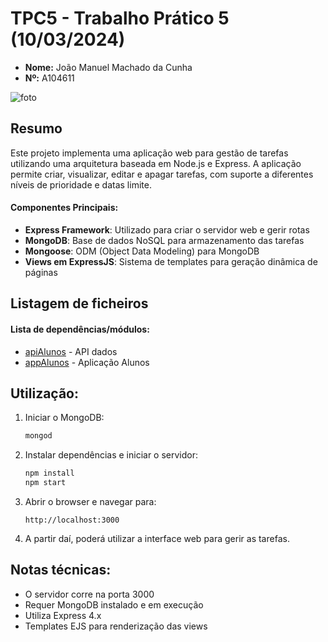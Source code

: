 # TPC5 - Trabalho Prático 5 (10/03/2024)

- **Nome:** João Manuel Machado da Cunha
- **Nº:** A104611

![foto](https://avatars.githubusercontent.com/u/131183584?v=4)

## Resumo
Este projeto implementa uma aplicação web para gestão de tarefas utilizando uma arquitetura baseada em Node.js e Express. A aplicação permite criar, visualizar, editar e apagar tarefas, com suporte a diferentes níveis de prioridade e datas limite.

#### Componentes Principais:
 - **Express Framework**: Utilizado para criar o servidor web e gerir rotas
 - **MongoDB**: Base de dados NoSQL para armazenamento das tarefas
 - **Mongoose**: ODM (Object Data Modeling) para MongoDB
 - **Views em ExpressJS**: Sistema de templates para geração dinâmica de páginas

## Listagem de ficheiros

#### **Lista de dependências/módulos**:
- [apiAlunos](apiAlunos) - API dados
- [appAlunos](appAlunos) - Aplicação Alunos

## Utilização:
1. Iniciar o MongoDB:
   ```sh
   mongod
   ```

2. Instalar dependências e iniciar o servidor:
   ```sh
   npm install
   npm start
   ```

3. Abrir o browser e navegar para:
   ```
   http://localhost:3000
   ```

4. A partir daí, poderá utilizar a interface web para gerir as tarefas.

## Notas técnicas:
- O servidor corre na porta 3000
- Requer MongoDB instalado e em execução
- Utiliza Express 4.x
- Templates EJS para renderização das views
